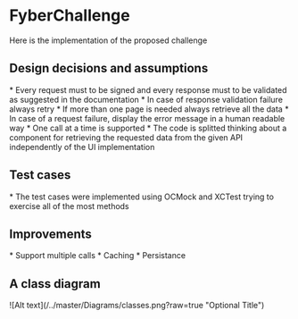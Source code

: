 # FyberChallenge
Here is the implementation of the proposed challenge

<h2>Design decisions and assumptions</h2>
* Every request must to be signed and every response must to be validated as suggested in the documentation
* In case of response validation failure always retry
* If more than one page is needed always retrieve all the data
* In case of a request failure, display the error message in a human readable way
* One call at a time is supported
* The code is splitted thinking about a component for retrieving the requested data from the given API independently of the UI implementation 

<h2>Test cases</h2>
* The test cases were implemented using OCMock and XCTest trying to exercise all of the most methods

<h2>Improvements</h2>
* Support multiple calls
* Caching
* Persistance

<h2>A class diagram </h2>
![Alt text](/../master/Diagrams/classes.png?raw=true "Optional Title")
